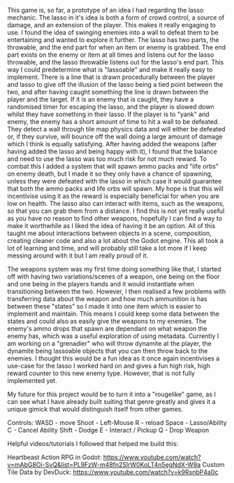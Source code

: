 This game is, so far, a prototype of an idea I had regarding the lasso mechanic. The lasso in it's idea is both a form of crowd control, a source of damage, and an extension of the player. This makes it really engaging to use. I found the idea of swinging enemies into a wall to defeat them to be entertaining and wanted to explore it further. The lasso has two parts, the throwable, and the end part for when an item or enemy is grabbed. The end part exists on the enemy or item at all times and listens out for the lasso throwable, and the lasso throwable listens out for the lasso's end part. This way I could predetermine what is "lassoable" and make it really easy to implement. There is a line that is drawn procedurally between the player and lasso to give off the illusion of the lasso being a tied point between the two, and after having caught something the line is drawn between the player and the target. If it is an enemy that is caught, they have a randomised timer for escaping the lasso, and the player is slowed down whilst they have something in their lasso. If the player is to "yank" and enemy, the enemy has a short amount of time to hit a wall to be defeated. They detect a wall through tile map physics data and will either be defeated or, if they survive, will bounce off the wall doing a large amount of damage which I think is equally satisfying. After having added the weapons (after having added the lasso and being happy with it), I found that the balance and need to use the lasso was too much risk for not much reward. To combat this I added a system that will spawn ammo packs and "life orbs" on enemy death, but I made it so they only have a chance of spawning, unless they were defeated with the lasso in which case it would guarantee that both the ammo packs and life orbs will spawn. My hope is that this will incentivise using it as the reward is especially beneficial for when you are low on health. The lasso also can interact with items, such as the weapons, so that you can grab them from a distance. I find this is not yet really useful as you have no reason to find other weapons, hopefully I can find a way to make it worthwhile as I liked the idea of having it be an option. All of this taught me about interactions between objects in a scene, composition, creating cleaner code and also a lot about the Godot engine. This all took a lot of learning and time, and will probably still take a lot more if I keep messing around with it but I am really proud of it.

The weapons system was my first time doing something like that, I started off with having two variations/scenes of a weapon, one being on the floor and one being in the players hands and it would instantiate when transitioning between the two. However, I then realised a few problems with transferring data about the weapon and how much ammunition is has between these "states" so I made it into one item which is easier to implement and maintain. This means I could keep some data between the states and could also as easily give the weapons to my enemies. The enemy's ammo drops that spawn are dependant on what weapon the enemy has, which was a useful exploration of using metadata. Currently I am working on a "grenadier" who will throw dynamite at the player, the dynamite being lassoable objects that you can then throw back to the enemies. I thought this would be a fun idea as it once again incentivises a use-case for the lasso I worked hard on and gives a fun high risk, high reward counter to this new enemy type. However, that is not fully implemented yet.

My future for this project would be to turn it into a "rougelike" game, as I can see what I have already built suiting that genre greatly and gives it a unique gimick that would distinguish itself from other games.


Controls:
WASD - move
Shoot - Left-Mouse
R - reload
Space - Lasso/Ability
C - Cancel Ability
Shift - Dodge
E - Interact / Pickup
Q - Drop Weapon

Helpful videos/tutorials I followed that helped me build this:

Heartbeast Action RPG in Godot: https://www.youtube.com/watch?v=mAbG8Oi-SvQ&list=PL9FzW-m48fn2SlrW0KoLT4n5egNdX-W9a
Custom Tile Data by DevDuck: https://www.youtube.com/watch?v=k9RsnbP4a0c
